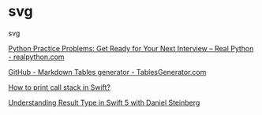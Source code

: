 # svg
svg


[Python Practice Problems: Get Ready for Your Next Interview – Real Python - realpython.com](https://realpython.com/python-practice-problems/)

[GitHub - Markdown Tables generator - TablesGenerator.com](https://www.tablesgenerator.com/markdown_tables)

[How to print call stack in Swift?](https://stackoverflow.com/questions/30754796/how-to-print-call-stack-in-swift/30814498)

[Understanding Result Type in Swift 5 with Daniel Steinberg](https://www.avanderlee.com/swift/result-enum-type/)
